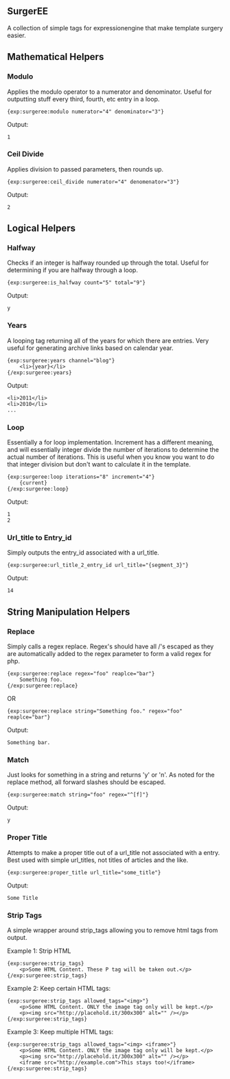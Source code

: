 SurgerEE
--------

A collection of simple tags for expressionengine that make template surgery easier.

## Mathematical Helpers

### Modulo
Applies the modulo operator to a numerator and denominator. Useful for outputting stuff every third, fourth, etc entry in a loop.

	{exp:surgeree:modulo numerator="4" denominator="3"}

Output:

	1

### Ceil Divide
Applies division to passed parameters, then rounds up.

	{exp:surgeree:ceil_divide numerator="4" denomenator="3"}

Output:

	2

## Logical Helpers

### Halfway
Checks if an integer is halfway rounded up through the total. Useful for determining if you are halfway through a loop.

	{exp:surgeree:is_halfway count="5" total="9"}

Output:

	y

### Years
A looping tag returning all of the years for which there are entries. Very useful for generating archive links based on calendar year.

	{exp:surgeree:years channel="blog"}
		<li>{year}</li>
	{/exp:surgeree:years}

Output:

	<li>2011</li>
	<li>2010</li>
	...

### Loop
Essentially a for loop implementation. Increment has a different meaning, and will essentially integer divide the number of iterations to determine the actual number of iterations.  This is useful when you know you want to do that integer division but don't want to calculate it in the template.

	{exp:surgeree:loop iterations="8" increment="4"}
		{current}
	{/exp:surgeree:loop}

Output:

	1
	2

### Url_title to Entry_id
Simply outputs the entry_id associated with a url_title.

	{exp:surgeree:url_title_2_entry_id url_title="{segment_3}"}

Output:

	14

## String Manipulation Helpers

### Replace
Simply calls a regex replace. Regex's should have all /'s escaped as they are automatically added to the regex parameter to form a valid regex for php.

	{exp:surgeree:replace regex="foo" reaplce="bar"}
		Something foo.
	{/exp:surgeree:replace}

OR

	{exp:surgeree:replace string="Something foo." regex="foo" reaplce="bar"}

Output:

	Something bar.

### Match
Just looks for something in a string and returns 'y' or 'n'. As noted for the replace method, all forward slashes should be escaped.

	{exp:surgeree:match string="foo" regex="^[f]"}

Output:

	y

### Proper Title
Attempts to make a proper title out of a url_title not associated with a entry. Best used with simple url_titles, not titles of articles and the like.

	{exp:surgeree:proper_title url_title="some_title"}

Output:

	Some Title

### Strip Tags
A simple wrapper around strip_tags allowing you to remove html tags from output.

Example 1: Strip HTML

	{exp:surgeree:strip_tags}
		<p>Some HTML Content. These P tag will be taken out.</p>
	{/exp:surgeree:strip_tags}

Example 2: Keep certain HTML tags:

	{exp:surgeree:strip_tags allowed_tags="<img>"}
		<p>Some HTML Content. ONLY the image tag only will be kept.</p>
		<p><img src="http://placehold.it/300x300" alt="" /></p>
	{/exp:surgeree:strip_tags}

Example 3: Keep multiple HTML tags:

	{exp:surgeree:strip_tags allowed_tags="<img> <iframe>"}
		<p>Some HTML Content. ONLY the image tag only will be kept.</p>
		<p><img src="http://placehold.it/300x300" alt="" /></p>
		<iframe src="http://example.com">This stays too!</iframe>
	{/exp:surgeree:strip_tags}
